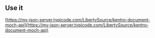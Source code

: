 ## Use it

[https://my-json-server.typicode.com/LibertySource/kentro-document-moch-api](https://my-json-server.typicode.com/LibertySource/kentro-document-moch-api)

